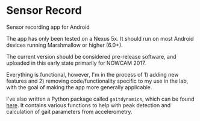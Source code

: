 # Sensor Record

Sensor recording app for Android

The app has only been tested on a Nexus 5x. It should run on most Android devices running Marshmallow or higher (6.0+).

The current version should be considered pre-release software, and uploaded in this early state primarily for NOWCAM 2017.

Everything is functional, however, I'm in the process of 1) adding new features and 2) removing code/functionality specific to my use in the lab, with the goal of making the app more generally applicable.

I've also written a Python package called `gaitdynamics`, which can be found [here](https://github.com/sho-87/gaitdynamics). It contains various functions to help with peak detection and calculation of gait parameters from accelerometry.
